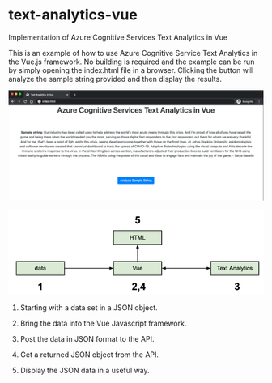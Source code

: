 # text-analytics-vue
Implementation of Azure Cognitive Services Text Analytics in Vue

 

This is an example of how to use Azure Cognitive Service Text Analytics in the Vue.js framework. No building is required and the example can be run by simply opening the index.html file in a browser. Clicking the button will analyze the sample string provided and then display the results. 

 
![Screenshot](/images/screenshot.png)
 
![Diagram](/images/diagram.png)

 


1. Starting with a data set in a JSON object. 

2. Bring the data into the Vue Javascript framework. 

3. Post the data in JSON format to the API. 

4. Get a returned JSON object from the API. 

5. Display the JSON data in a useful way. 
